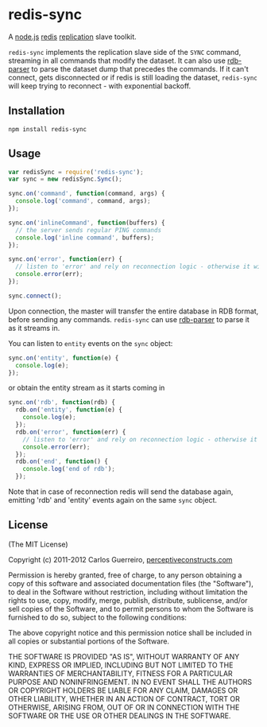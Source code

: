 redis-sync
==========

A [node.js](http://nodejs.org/) [redis](http://redis.io) [replication](http://redis.io/topics/replication) slave toolkit.

`redis-sync` implements the replication slave side of the `SYNC` command, streaming in all commands that modify the dataset.
It can also use [rdb-parser](https://github.com/pconstr/rdb-parser) to parse the dataset dump that precedes the commands.
If it can't connect, gets disconnected or if redis is still loading the dataset, `redis-sync` will keep trying to reconnect - with exponential backoff.

Installation
------------

`npm install redis-sync`

Usage
-----

```javascript
var redisSync = require('redis-sync');
var sync = new redisSync.Sync();

sync.on('command', function(command, args) {
  console.log('command', command, args);
});

sync.on('inlineCommand', function(buffers) {
  // the server sends regular PING commands
  console.log('inline command', buffers);
});

sync.on('error', function(err) {
  // listen to 'error' and rely on reconnection logic - otherwise it will get thrown
  console.error(err);
});

sync.connect();
```

Upon connection, the master will transfer the entire database in RDB format, before sending any commands.
`redis-sync` can use [rdb-parser](https://github.com/pconstr/rdb-parser) to parse it as it streams in.

You can listen to `entity` events on the `sync` object:

```javascript
sync.on('entity', function(e) {
  console.log(e);
});
```

or obtain the entity stream as it starts coming in

```javascript
sync.on('rdb', function(rdb) {
  rdb.on('entity', function(e) {
    console.log(e);
  });
  rdb.on('error', function(err) {
    // listen to 'error' and rely on reconnection logic - otherwise it will get thrown
    console.error(err);
  });
  rdb.on('end', function() {
    console.log('end of rdb');
  });
```

Note that in case of reconnection redis will send the database again, emitting 'rdb' and 'entity' events again on the same `sync` object.

License
-------

(The MIT License)

Copyright (c) 2011-2012 Carlos Guerreiro, [perceptiveconstructs.com](http://perceptiveconstructs.com)

Permission is hereby granted, free of charge, to any person obtaining
a copy of this software and associated documentation files (the
"Software"), to deal in the Software without restriction, including
without limitation the rights to use, copy, modify, merge, publish,
distribute, sublicense, and/or sell copies of the Software, and to
permit persons to whom the Software is furnished to do so, subject to
the following conditions:

The above copyright notice and this permission notice shall be
included in all copies or substantial portions of the Software.

THE SOFTWARE IS PROVIDED "AS IS", WITHOUT WARRANTY OF ANY KIND,
EXPRESS OR IMPLIED, INCLUDING BUT NOT LIMITED TO THE WARRANTIES OF
MERCHANTABILITY, FITNESS FOR A PARTICULAR PURPOSE AND
NONINFRINGEMENT. IN NO EVENT SHALL THE AUTHORS OR COPYRIGHT HOLDERS BE
LIABLE FOR ANY CLAIM, DAMAGES OR OTHER LIABILITY, WHETHER IN AN ACTION
OF CONTRACT, TORT OR OTHERWISE, ARISING FROM, OUT OF OR IN CONNECTION
WITH THE SOFTWARE OR THE USE OR OTHER DEALINGS IN THE SOFTWARE.
